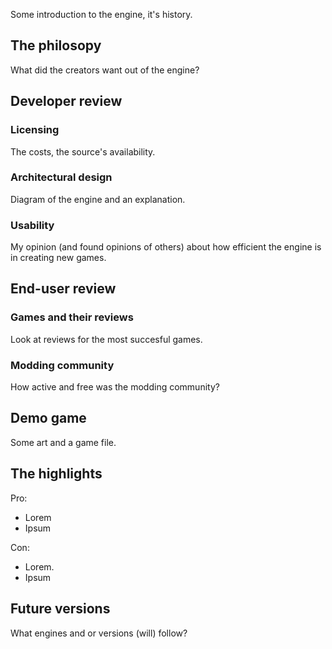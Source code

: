 Some introduction to the engine, it's history.

## The philosopy
What did the creators want out of the engine?

## Developer review
### Licensing
The costs, the source's availability.

### Architectural design
Diagram of the engine and an explanation.

### Usability
My opinion (and found opinions of others) about how efficient the engine is in creating new games.

## End-user review
### Games and their reviews
Look at reviews for the most succesful games.

### Modding community
How active and free was the modding community?

## Demo game
Some art and a game file.

## The highlights
Pro:
- Lorem
- Ipsum

Con:
- Lorem.
- Ipsum

## Future versions
What engines and or versions (will) follow?

